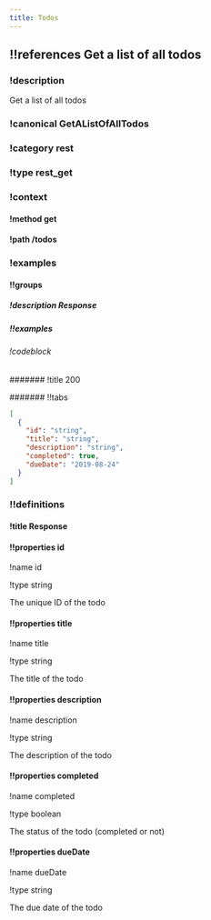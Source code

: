 ```yaml
---
title: Todos
---
```

## !!references Get a list of all todos

### !description


Get a list of all todos


### !canonical GetAListOfAllTodos

### !category rest

### !type rest_get

### !context

#### !method get

#### !path /todos

### !examples

#### !!groups

##### !description Response

##### !!examples

###### !codeblock

####### !title 200

####### !!tabs

```json !code json
[
  {
    "id": "string",
    "title": "string",
    "description": "string",
    "completed": true,
    "dueDate": "2019-08-24"
  }
]
```

### !!definitions

#### !title Response

#### !!properties id

!name id

!type string

The unique ID of the todo

#### !!properties title

!name title

!type string

The title of the todo

#### !!properties description

!name description

!type string

The description of the todo

#### !!properties completed

!name completed

!type boolean

The status of the todo (completed or not)

#### !!properties dueDate

!name dueDate

!type string

The due date of the todo
